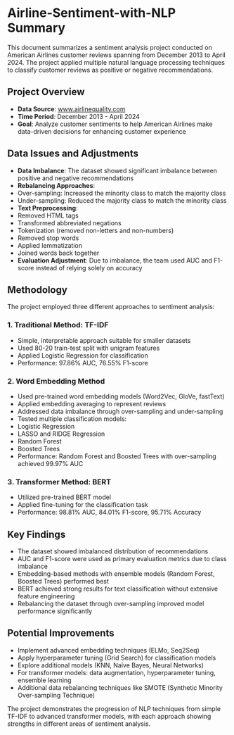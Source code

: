
# Airline-Sentiment-with-NLP Summary

This document summarizes a sentiment analysis project conducted on American Airlines customer reviews spanning from December 2013 to April 2024. The project applied multiple natural language processing techniques to classify customer reviews as positive or negative recommendations.

## Project Overview
- **Data Source**: www.airlinequality.com
- **Time Period**: December 2013 - April 2024
- **Goal**: Analyze customer sentiments to help American Airlines make data-driven decisions for enhancing customer experience

## Data Issues and Adjustments
- **Data Imbalance**: The dataset showed significant imbalance between positive and negative recommendations
- **Rebalancing Approaches**:
 - Over-sampling: Increased the minority class to match the majority class
 - Under-sampling: Reduced the majority class to match the minority class
- **Text Preprocessing**:
 - Removed HTML tags
 - Transformed abbreviated negations
 - Tokenization (removed non-letters and non-numbers)
 - Removed stop words
 - Applied lemmatization
 - Joined words back together
- **Evaluation Adjustment**: Due to imbalance, the team used AUC and F1-score instead of relying solely on accuracy

## Methodology
The project employed three different approaches to sentiment analysis:

### 1. Traditional Method: TF-IDF
- Simple, interpretable approach suitable for smaller datasets
- Used 80-20 train-test split with unigram features
- Applied Logistic Regression for classification
- Performance: 97.86% AUC, 76.55% F1-score

### 2. Word Embedding Method
- Used pre-trained word embedding models (Word2Vec, GloVe, fastText)
- Applied embedding averaging to represent reviews
- Addressed data imbalance through over-sampling and under-sampling
- Tested multiple classification models:
 - Logistic Regression
 - LASSO and RIDGE Regression
 - Random Forest
 - Boosted Trees
- Performance: Random Forest and Boosted Trees with over-sampling achieved 99.97% AUC

### 3. Transformer Method: BERT
- Utilized pre-trained BERT model
- Applied fine-tuning for the classification task
- Performance: 98.81% AUC, 84.01% F1-score, 95.71% Accuracy

## Key Findings
- The dataset showed imbalanced distribution of recommendations
- AUC and F1-score were used as primary evaluation metrics due to class imbalance
- Embedding-based methods with ensemble models (Random Forest, Boosted Trees) performed best
- BERT achieved strong results for text classification without extensive feature engineering
- Rebalancing the dataset through over-sampling improved model performance significantly

## Potential Improvements
- Implement advanced embedding techniques (ELMo, Seq2Seq)
- Apply hyperparameter tuning (Grid Search) for classification models
- Explore additional models (KNN, Naïve Bayes, Neural Networks)
- For transformer models: data augmentation, hyperparameter tuning, ensemble learning
- Additional data rebalancing techniques like SMOTE (Synthetic Minority Over-sampling Technique)

The project demonstrates the progression of NLP techniques from simple TF-IDF to advanced transformer models, with each approach showing strengths in different areas of sentiment analysis.
